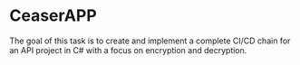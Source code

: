# CeaserAPP

The goal of this task is to create and implement a complete CI/CD chain for an API project in C# with a focus on encryption and decryption.
